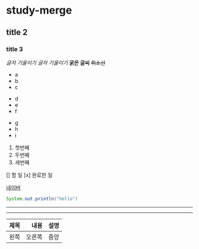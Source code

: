 # study-merge
## title 2
### title 3

*글자 기울이기*
_글자 기울이기_
**굵은 글씨**
~~취소선~~

- a
- b
- c
* d
* e
* f
+ g
+ h
+ i

1. 첫번째
2. 두번째
3. 세번째

[] 할 일
[x] 완료한 일

[네이버](https://www.naver.com)

``` java
System.out.println("hello")
```

***
---

| 제목 | 내용 | 설명 |
|:-----|----:|:---:|
|왼쪽|오른쪽|중앙
